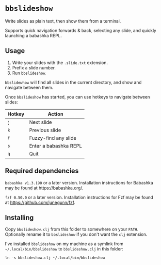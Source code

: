 # `bbslideshow`

Write slides as plain text, then show them from a terminal.

Supports quick navigation forwards & back, selecting any slide, and quickly launching a babashka REPL.

## Usage

1. Write your slides with the `.slide.txt` extension.
2. Prefix a slide number.
3. Run `bbslideshow`.

`bbslidewhow` will find all slides in the current directory, and show and navigate between them.

Once `bbslideshow` has started, you can use hotkeys to navigate between slides:

| Hotkey | Action                |
|--------|-----------------------|
| `j`    | Next slide            |
| `k`    | Previous slide        |
| `f`    | Fuzzy-find any slide  |
| `s`    | Enter a babashka REPL |
| `q`    | Quit                  |

## Required dependencies

`babashka v1.3.190` or a later version.
Installation instructions for Babashka may be found at https://babashka.org/.

`fzf 0.50.0` or a later version.
Installation instructions for Fzf may be found at https://github.com/junegunn/fzf.

## Installing

Copy `bbslideshow.clj` from this folder to somewhere on your `PATH`.
Optionally rename it to `bbslideshow` if you don't want the `clj` extension.

I've installed `bbslideshow` on my machine as a symlink from `~/.local/bin/bbslideshow` to `bbslideshow.clj` in this folder:

    ln -s bbslideshow.clj ~/.local/bin/bbslideshow
